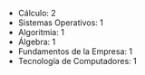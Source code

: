 - Cálculo: 2
- Sistemas Operativos: 1
- Algoritmia: 1
- Álgebra: 1
- Fundamentos de la Empresa: 1
- Tecnología de Computadores: 1